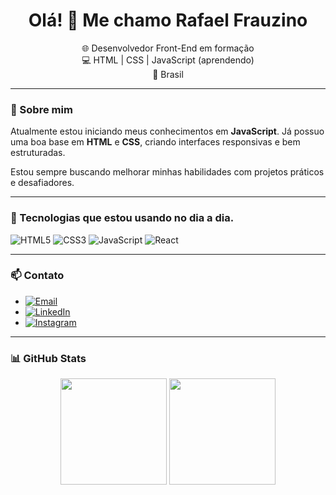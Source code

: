 <h1 align="center">Olá! 👋 Me chamo Rafael Frauzino</h1>

<p align="center">
  🌐 Desenvolvedor Front-End em formação<br>
  💻 HTML | CSS | JavaScript (aprendendo)<br>
  📍 Brasil
</p>

---

### 🚀 Sobre mim

Atualmente estou iniciando meus conhecimentos em **JavaScript**. Já possuo uma boa base em **HTML** e **CSS**, criando interfaces responsivas e bem estruturadas.

Estou sempre buscando melhorar minhas habilidades com projetos práticos e desafiadores.

---

### 🧠 Tecnologias que estou usando no dia a dia.

![HTML5](https://img.shields.io/badge/HTML5-E34F26?style=for-the-badge&logo=html5&logoColor=fff)
![CSS3](https://img.shields.io/badge/CSS3-1572B6?style=for-the-badge&logo=css3&logoColor=fff)
![JavaScript](https://img.shields.io/badge/JavaScript-F7DF1E?style=for-the-badge&logo=javascript&logoColor=000)
![React](https://img.shields.io/badge/React-20232A?style=for-the-badge&logo=react&logoColor=61DAFB)

---



### 📫 Contato

- [![Email](https://img.shields.io/badge/Email-D14836?style=for-the-badge&logo=gmail&logoColor=white)](mailto:frauzino1992@gmail.com)
- [![LinkedIn](https://img.shields.io/badge/LinkedIn-blue?style=for-the-badge&logo=linkedin&logoColor=white)](https://www.linkedin.com/in/rafael-frauzino-138b3a106/)
- [![Instagram](https://img.shields.io/badge/Instagram-%23E4405F.svg?&style=for-the-badge&logo=instagram&logoColor=white)](https://www.instagram.com/rafafrauzino/)



---

### 📊 GitHub Stats

<p align="center">
  <img height="170em" src="https://github-readme-stats.vercel.app/api?username=RafaFrauzino&show_icons=true&theme=radical" />
  <img height="170em" src="https://github-readme-stats.vercel.app/api/top-langs/?username=RafaFrauzino&layout=compact&theme=radical"/>
</p>
